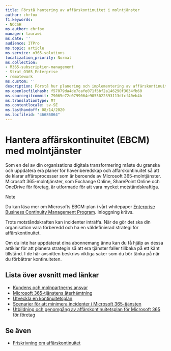 ```yaml
---
title: Förstå hantering av affärskontinuitet i molntjänster
author: chrfox
f1.keywords:
- NOCSH
ms.author: chrfox
manager: laurawi
ms.date: ''
audience: ITPro
ms.topic: article
ms.service: o365-solutions
localization_priority: Normal
ms.collection:
- M365-subscription-management
- Strat_O365_Enterprise
- remotework
ms.custom: ''
description: Förstå hur planering och implementering av affärskontinuitet fungerar när ni använder molntjänster.
ms.openlocfilehash: f57079da4de7cafe071f5bf2a146290f3034fb60
ms.sourcegitcommit: 79065e72c0799064e9055022393113dfcf40eb4b
ms.translationtype: MT
ms.contentlocale: sv-SE
ms.lasthandoff: 08/14/2020
ms.locfileid: "46686064"
---
```

# <a name="enterprise-business-continuity-management-ebcm-with-cloud-services"></a>Hantera affärskontinuitet (EBCM) med molntjänster

Som en del av din organisations digitala transformering måste du granska och uppdatera era planer för haveriberedskap och affärskontinuitet så att de klarar affärsprocesser som är beroende av Microsoft 365-molntjänster. Microsoft 365-molntjänster, som Exchange Online, SharePoint Online och OneDrive för företag, är utformade för att vara mycket motståndskraftiga.

> [!NOTE]
> Du kan läsa mer om Microsofts EBCM-plan i vårt whitepaper [Enterprise Business Continuity Management Program](https://go.microsoft.com/fwlink/?linkid=2121521). Inloggning krävs.

Trots motståndskraften kan incidenter inträffa. När de gör det ska din organisation vara förberedd och ha en väldefinierad strategi för affärskontinuitet.

Om du inte har uppdaterat dina abonnemang ännu kan du få hjälp av dessa artiklar för att planera strategin så att era tjänster faller tillbaka på ett känt tillstånd. I de här avsnitten beskrivs viktiga saker som du bör tänka på när du förbättrar kontinuiteten.

## <a name="list-of-topics-with-links"></a>Lista över avsnitt med länkar

- [Kundens och molnpartnerns ansvar](ebcm-customer-and-cloud-partner-ebcm-responsibilities.md)
- [Microsoft 365-tjänstens återhämtning](ebcm-m365-service-resiliency.md)
- [Utveckla en kontinuitetsplan](ebcm-developing-your-ebcm-plan.md)
- [Scenarier för att minimera incidenter i Microsoft 365-tjänsten](ebcm-microsoft-365-mitigations.md)
- [Utbildning och genomgång av affärskontinuitetsplan för Microsoft 365 för företag](ebcm-enterprise-business-continuity-management-plan-rehearsal-and-user-training.md)

## <a name="see-also"></a>Se även

- [Friskrivning om affärskontinuitet](ebcm-legal-disclaimer.md)
